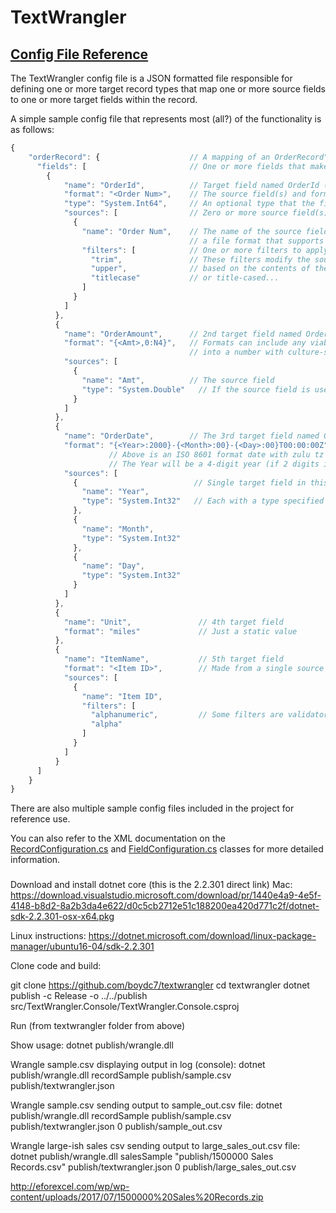 # TextWrangler

## [Config File Reference](#configref)

The TextWrangler config file is a JSON formatted file responsible for defining one or more target record types that map one or more source fields to one or more target fields within the record.  

A simple sample config file that represents most (all?) of the functionality is as follows:

```javascript
{
    "orderRecord": {                    // A mapping of an OrderRecord"
      "fields": [                       // One or more fields that make up the order
        {
            "name": "OrderId",          // Target field named OrderId (Target fields are outputs)  
            "format": "<Order Num>",    // The source field(s) and format specifier used to create and format the target field
            "type": "System.Int64",     // An optional type that the final target field value MUST convert into successfully
            "sources": [                // Zero or more source field(s) that are used to build this target field
              {         
                "name": "Order Num",    // The name of the source field. To reference a source field by name, it must come from
                                        // a file format that supports named fields, i.e. a CSV file with valid headers, JSON, etc.
                "filters": [            // One or more filters to apply to the source field before using.
                  "trim",               // These filters modify the source value in some way, and do not fail/throw exceptions
                  "upper",              // based on the contents of the field - a value is simply trimmed, or upper-cased (if upper-caseable)
                  "titlecase"           // or title-cased...
                ]
              }
            ]
          },
          {
            "name": "OrderAmount",      // 2nd target field named OrderAmount
            "format": "{<Amt>,0:N4}",   // Formats can include any viable .NET format string (this one will format the source field Amt value from a double
                                        // into a number with culture-specific thousands separators and 4 decimal places (rounded)
            "sources": [
              {
                "name": "Amt",          // The source field 
                "type": "System.Double"   // If the source field is used in a format string, the type is required to make it work contextually correctly
              }
            ]
          },
          {
            "name": "OrderDate",        // The 3rd target field named OrderDate
            "format": "{<Year>:2000}-{<Month>:00}-{<Day>:00}T00:00:00Z",  
                      // Above is an ISO 8601 format date with zulu tz build from 3 source fields
                      // The Year will be a 4-digit year (if 2 digits it will be 20xx), month and day will be 2 digit days padded with a 0 on teh left
            "sources": [
              {                          // Single target field in this case is made of 3 different source fields
                "name": "Year",
                "type": "System.Int32"   // Each with a type specified to work contextually in the format string
              },
              {
                "name": "Month",
                "type": "System.Int32"
              },
              {
                "name": "Day",
                "type": "System.Int32"
              }
            ]
          },
          {
            "name": "Unit",               // 4th target field
            "format": "miles"             // Just a static value
          },
          {
            "name": "ItemName",           // 5th target field
            "format": "<Item ID>",        // Made from a single source field
            "sources": [
              {
                "name": "Item ID",
                "filters": [
                  "alphanumeric",         // Some filters are validators that do not change the field but verify they contain valid data and throw an excpeption otherwise
                  "alpha"
                ]
              }
            ]
          }
      ]
    }
}
```

There are also multiple sample config files included in the project for reference use.

You can also refer to the XML documentation on the [RecordConfiguration.cs](src/TextWrangler/Configuration/RecordConfiguration.cs) and [FieldConfiguration.cs](src/TextWrangler/Models/FieldConfiguration.cs) classes for more detailed information.
 
### 

Download and install dotnet core (this is the 2.2.301 direct link)
Mac: <https://download.visualstudio.microsoft.com/download/pr/1440e4a9-4e5f-4148-b8d2-8a2b3da4e622/d0c5cb2712e51c188200ea420d771c2f/dotnet-sdk-2.2.301-osx-x64.pkg>

Linux instructions: <https://dotnet.microsoft.com/download/linux-package-manager/ubuntu16-04/sdk-2.2.301>


Clone code and build:

git clone <https://github.com/boydc7/textwrangler>
cd textwrangler
dotnet publish -c Release -o ../../publish src/TextWrangler.Console/TextWrangler.Console.csproj

Run (from textwrangler folder from above)

Show usage:
dotnet publish/wrangle.dll

Wrangle sample.csv displaying output in log (console):
dotnet publish/wrangle.dll recordSample publish/sample.csv publish/textwrangler.json

Wrangle sample.csv sending output to sample_out.csv file:
dotnet publish/wrangle.dll recordSample publish/sample.csv publish/textwrangler.json 0 publish/sample_out.csv

Wrangle large-ish sales csv sending output to large_sales_out.csv file:
dotnet publish/wrangle.dll salesSample "publish/1500000 Sales Records.csv" publish/textwrangler.json 0 publish/large_sales_out.csv

http://eforexcel.com/wp/wp-content/uploads/2017/07/1500000%20Sales%20Records.zip

